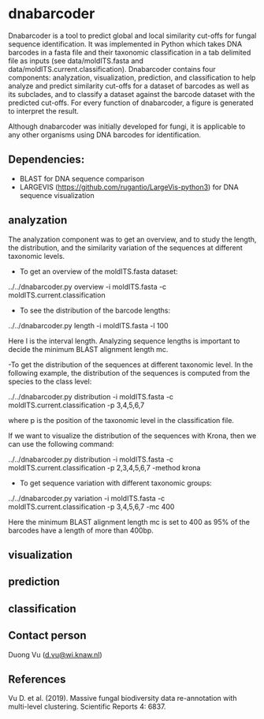 # dnabarcoder

Dnabarcoder is a tool to predict global and local similarity cut-offs for fungal sequence identification. It was implemented in Python which takes DNA barcodes in a fasta file  and their taxonomic classification in a tab delimited file as inputs (see data/moldITS.fasta and data/moldITS.current.classification). Dnabarcoder contains four components: analyzation, visualization, prediction, and classification to help analyze and predict similarity cut-offs for a dataset of barcodes as well as its subclades, and to classify a dataset against the barcode dataset with the predicted cut-offs. For every function of dnabarcoder, a figure is generated to interpret the result.

Although dnabarcoder was initially developed for fungi, it is applicable to any other organisms using DNA barcodes for identification.

## Dependencies:

- BLAST for DNA sequence comparison
- LARGEVIS (https://github.com/rugantio/LargeVis-python3) for DNA sequence visualization

## analyzation

The analyzation component was to get an overview, and to study the length, the distribution, and the similarity variation of the sequences at different taxonomic levels. 

- To get an overview of the moldITS.fasta dataset:

../../dnabarcoder.py overview -i moldITS.fasta -c moldITS.current.classification

- To see the distribution of the barcode lengths:

../../dnabarcoder.py length -i moldITS.fasta -l 100

Here l is the interval length. Analyzing sequence lengths is important to decide the minimum BLAST alignment length mc. 

-To get the distribution of the sequences at different taxonomic level. In the following example, the distribution of the sequences is computed from the species to the class level:

../../dnabarcoder.py distribution -i moldITS.fasta -c moldITS.current.classification -p 3,4,5,6,7            

where p is the position of the taxonomic level in the classification file.

If we want to visualize the distribution of the sequences with Krona, then we can use the following command:

../../dnabarcoder.py  distribution -i moldITS.fasta -c moldITS.current.classification -p 2,3,4,5,6,7 -method krona

- To get sequence variation with different taxonomic groups:

../../dnabarcoder.py variation -i moldITS.fasta -c moldITS.current.classification -p 3,4,5,6,7  -mc 400

Here the minimum BLAST alignment length mc is set to 400 as 95% of the barcodes have a length of more than 400bp.



## visualization

## prediction

## classification


## Contact person 

Duong Vu (d.vu@wi.knaw.nl)


## References

Vu D. et al. (2019). Massive fungal biodiversity data re-annotation with multi-level clustering. Scientific Reports 4: 6837.


